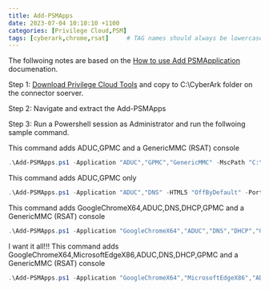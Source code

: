 ```yaml
---
title: Add-PSMApps
date: 2023-07-04 10:10:10 +1100
categories: [Privilege Cloud,PSM]
tags: [cyberark,chrome,rsat]     # TAG names should always be lowercase
---
```


The follwoing notes are based on the [How to use Add PSMApplication](https://cyberark-customers.force.com/s/article/How-to-use-Add-PSMApplication) documenation.

Step 1: [Download Privilege Cloud Tools](https://cyberark-customers.force.com/mplace/s/#a352J000000GWAZQA4-a392J000002tNgLQAU) and copy to C:\CyberArk folder on the connector soerver.

Step 2: Navigate and extract the Add-PSMApps

Step 3: Run a Powershell session as Administrator and run the follwoing sample command.

This command adds ADUC,GPMC and a GenericMMC (RSAT) console 
``` powershell
.\Add-PSMApps.ps1 -Application "ADUC","GPMC","GenericMMC" -MscPath "C:\PSMApps\RSAT.msc" -ComponentName "RSAT" -ComponentDisplayName "PSM-RSAT" -HTML5 "OffByDefault" -PortalUrl "https://subdomain.privilegecloud.cyberark.cloud"
```

This command adds ADUC,GPMC only

``` powershell
.\Add-PSMApps.ps1 -Application "ADUC","DNS" -HTML5 "OffByDefault" -PortalUrl "https://subdomain.privilegecloud.cyberark.cloud"
```

This command adds GoogleChromeX64,ADUC,DNS,DHCP,GPMC and a GenericMMC (RSAT) console 

``` powershell
.\Add-PSMApps.ps1 -Application "GoogleChromeX64","ADUC","DNS","DHCP","GPMC","GenericMMC" -MscPath "C:\PSMApps\RSAT.msc" -ComponentName "PSM-RSAT" -ComponentDisplayName "RSAT" -HTML5 "OffByDefault" -PortalUrl "https://subdomain.privilegecloud.cyberark.cloud"
```

I want it all!!! This command adds GoogleChromeX64,MicrosoftEdgeX86,ADUC,DNS,DHCP,GPMC and a GenericMMC (RSAT) console 
``` powershell
.\Add-PSMApps.ps1 -Application "GoogleChromeX64","MicrosoftEdgeX86","ADUC","DNS","DHCP","GPMC","GenericMMC" -MscPath "C:\PSMApps\RSAT.msc" -ComponentName "PSM-RSAT" -ComponentDisplayName "RSAT" -HTML5 "OffByDefault" -PortalUrl "https://subdomain.privilegecloud.cyberark.cloud"
```